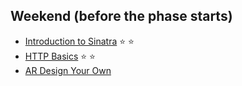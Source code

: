## Weekend (before the phase starts)

* [Introduction to
Sinatra](http://net.tutsplus.com/tutorials/ruby/singing-with-sinatra)
:star: :star:
* [HTTP Basics](http://www3.ntu.edu.sg/home/ehchua/programming/webprogramming/http_basics.html)
:star: :star:
* [AR Design Your Own](../../../../activerecord-design-your-own-challenge)
